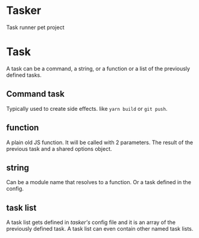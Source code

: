 # Tasker

Task runner pet project

# Task
A task can be a command, a string, or a function or a list of the previously defined tasks.

## Command task
Typically used to create side effects. like `yarn build` or `git push`.

## function
A plain old JS function. It will be called with 2 parameters. The result of the previous task and a shared options object.

## string
Can be a module name that resolves to a function. Or a task defined in the config.

## task list
A task list gets defined in *tasker's* config file and it is an array of the previously defined task. A task list can even contain other named task lists.

